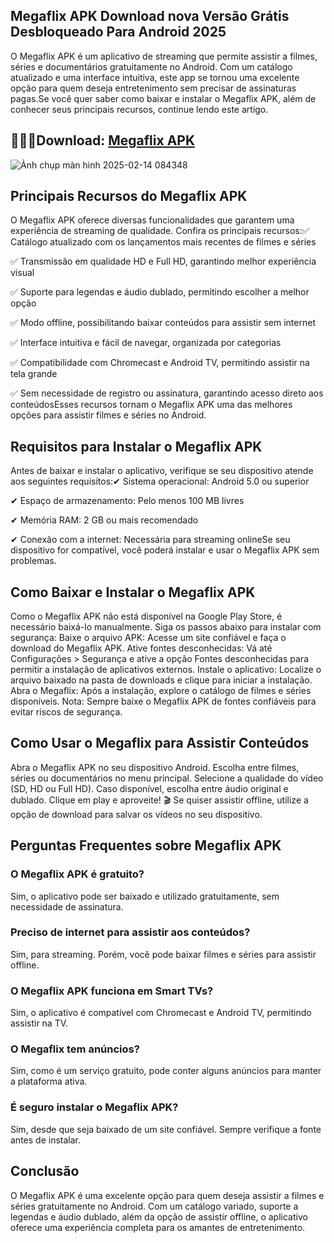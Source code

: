 ## Megaflix APK Download nova Versão Grátis Desbloqueado Para Android 2025
O Megaflix APK é um aplicativo de streaming que permite assistir a filmes, séries e documentários gratuitamente no Android. Com um catálogo atualizado e uma interface intuitiva, este app se tornou uma excelente opção para quem deseja entretenimento sem precisar de assinaturas pagas.Se você quer saber como baixar e instalar o Megaflix APK, além de conhecer seus principais recursos, continue lendo este artigo.

## 🌈🙋‍♀️Download: [Megaflix APK](https://modilimitado.io/pt/megaflix-apk)

![Ảnh chụp màn hình 2025-02-14 084348](https://github.com/user-attachments/assets/5dcaf64f-b672-444a-ba9e-e1884723d400)

## Principais Recursos do Megaflix APK
O Megaflix APK oferece diversas funcionalidades que garantem uma experiência de streaming de qualidade. Confira os principais recursos:✅ Catálogo atualizado com os lançamentos mais recentes de filmes e séries

✅ Transmissão em qualidade HD e Full HD, garantindo melhor experiência visual

✅ Suporte para legendas e áudio dublado, permitindo escolher a melhor opção

✅ Modo offline, possibilitando baixar conteúdos para assistir sem internet

✅ Interface intuitiva e fácil de navegar, organizada por categorias

✅ Compatibilidade com Chromecast e Android TV, permitindo assistir na tela grande

✅ Sem necessidade de registro ou assinatura, garantindo acesso direto aos conteúdosEsses recursos tornam o Megaflix APK uma das melhores opções para assistir filmes e séries no Android.

## Requisitos para Instalar o Megaflix APK
Antes de baixar e instalar o aplicativo, verifique se seu dispositivo atende aos seguintes requisitos:✔ Sistema operacional: Android 5.0 ou superior

✔ Espaço de armazenamento: Pelo menos 100 MB livres

✔ Memória RAM: 2 GB ou mais recomendado

✔ Conexão com a internet: Necessária para streaming onlineSe seu dispositivo for compatível, você poderá instalar e usar o Megaflix APK sem problemas.

## Como Baixar e Instalar o Megaflix APK
Como o Megaflix APK não está disponível na Google Play Store, é necessário baixá-lo manualmente. Siga os passos abaixo para instalar com segurança:
Baixe o arquivo APK: Acesse um site confiável e faça o download do Megaflix APK.
Ative fontes desconhecidas: Vá até Configurações > Segurança e ative a opção Fontes desconhecidas para permitir a instalação de aplicativos externos.
Instale o aplicativo: Localize o arquivo baixado na pasta de downloads e clique para iniciar a instalação.
Abra o Megaflix: Após a instalação, explore o catálogo de filmes e séries disponíveis.
Nota: Sempre baixe o Megaflix APK de fontes confiáveis para evitar riscos de segurança.

## Como Usar o Megaflix para Assistir Conteúdos
Abra o Megaflix APK no seu dispositivo Android.
Escolha entre filmes, séries ou documentários no menu principal.
Selecione a qualidade do vídeo (SD, HD ou Full HD).
Caso disponível, escolha entre áudio original e dublado.
Clique em play e aproveite! 🎬
Se quiser assistir offline, utilize a opção de download para salvar os vídeos no seu dispositivo.

## Perguntas Frequentes sobre Megaflix APK

### O Megaflix APK é gratuito?
Sim, o aplicativo pode ser baixado e utilizado gratuitamente, sem necessidade de assinatura.

### Preciso de internet para assistir aos conteúdos?
Sim, para streaming. Porém, você pode baixar filmes e séries para assistir offline.

### O Megaflix APK funciona em Smart TVs?
Sim, o aplicativo é compatível com Chromecast e Android TV, permitindo assistir na TV.

### O Megaflix tem anúncios?
Sim, como é um serviço gratuito, pode conter alguns anúncios para manter a plataforma ativa.

### É seguro instalar o Megaflix APK?
Sim, desde que seja baixado de um site confiável. Sempre verifique a fonte antes de instalar.

## Conclusão
O Megaflix APK é uma excelente opção para quem deseja assistir a filmes e séries gratuitamente no Android. Com um catálogo variado, suporte a legendas e áudio dublado, além da opção de assistir offline, o aplicativo oferece uma experiência completa para os amantes de entretenimento.
